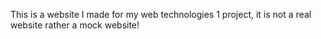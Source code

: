 This is a website I made for my web technologies 1 project, it is not a real website rather a mock website!

